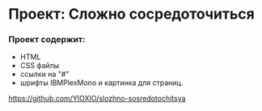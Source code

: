 # Проект: Сложно сосредоточиться


### Проект содержит: 
* HTML 
* CSS файлы
* ссылки на "#" 
* шрифты IBMPlexMono и картинка для страниц. 

https://github.com/YIOXIO/slozhno-sosredotochitsya